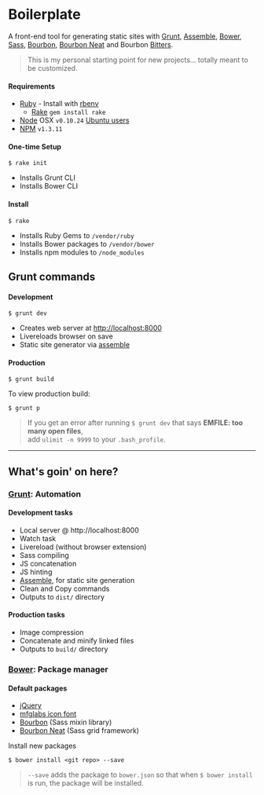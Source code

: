 # Boilerplate

A front-end tool for generating static sites with [Grunt](http://gruntjs.com/), [Assemble](http://assemble.io/), [Bower](http://bower.io/), [Sass](http://sass-lang.com/), [Bourbon](http://bourbon.io/), [Bourbon Neat](http://neat.bourbon.io/) and Bourbon [Bitters](http://bitters.bourbon.io/).

> This is my personal starting point for new projects... totally meant to be customized.

#### Requirements

- [Ruby](https://www.ruby-lang.org/en) - Install with [rbenv](https://github.com/sstephenson/rbenv)
    - [Rake](http://rake.rubyforge.org) `gem install rake`
- [Node](http://nodejs.org) OSX `v0.10.24` [Ubuntu users]([http://ariejan.net/2011/10/24/installing-node-js-and-npm-on-ubuntu-debian/](http://ariejan.net/2011/10/24/installing-node-js-and-npm-on-ubuntu-debian/))
- [NPM](https://www.npmjs.org/) `v1.3.11`

#### One-time Setup

    $ rake init

- Installs Grunt CLI
- Installs Bower CLI
    
#### Install

    $ rake

- Installs Ruby Gems to `/vendor/ruby`
- Installs Bower packages to `/vendor/bower`
- Installs npm modules to `/node_modules`

## Grunt commands

#### Development

    $ grunt dev

- Creates web server at [http://localhost:8000](http://localhost:8000)
- Livereloads browser on save
- Static site generator via [assemble](http://assemble.io)

#### Production

    $ grunt build

To view production build:

    $ grunt p

> If you get an error after running `$ grunt dev` that says **EMFILE: too many open files**,  
add `ulimit -n 9999` to your `.bash_profile`.

---

## What's goin' on here?

### [Grunt](http://gruntjs.com): Automation

#### Development tasks

- Local server @ http://localhost:8000
- Watch task
- Livereload (without browser extension)
- Sass compiling
- JS concatenation
- JS hinting
- [Assemble](http://assemble.io), for static site generation
- Clean and Copy commands
- Outputs to `dist/` directory

#### Production tasks

- Image compression
- Concatenate and minify linked files
- Outputs to `build/` directory

### [Bower](http://bower.io): Package manager

#### Default packages

- [jQuery](http://jquery.com)
- [mfglabs icon font](http://mfglabs.github.io/mfglabs-iconset)
- [Bourbon](http://bourbon.io) (Sass mixin library)
- [Bourbon Neat](http://neat.bourbon.io) (Sass grid framework)

Install new packages

    $ bower install <git repo> --save
    
> `--save` adds the package to `bower.json` so that when `$ bower install` is run, the package will be installed.

